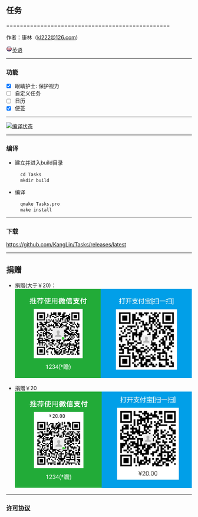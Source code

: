 ## 任务

================================================

作者：康林（kl222@126.com)

[<img src="Resource/image/English.png" alt="英语" title="英语" width="16" height="16" />英语](README.md)

------------------------------------------------

### 功能

- [x]  眼睛护士: 保护视力
- [ ]  自定义任务
- [ ]  日历
- [X]  便签

------------------------------------------------

[![编译状态](https://ci.appveyor.com/api/projects/status/hw8wsnwinrnohhda/branch/master?svg=true)](https://ci.appveyor.com/project/KangLin/tasks/branch/master)

------------------------------------------------

### 编译
- 建立并进入build目录

        cd Tasks
        mkdir build

- 编译

        qmake Tasks.pro
        make install

------------------------------------------------

### 下载
https://github.com/KangLin/Tasks/releases/latest

------------------------------------------------

## 捐赠
- 捐赠(大于￥20)：  
![捐赠( 大于 ￥20 )](Resource/image/Contribute.png  "捐赠(大于￥20)")

- 捐赠￥20  
![捐赠￥20](Resource/image/Contribute20.png  "捐赠￥20")

------------------------------------------------


### [许可协议](LICENSE.MD "LICENSE.MD")
